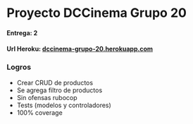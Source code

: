 # Proyecto DCCinema Grupo 20

#### Entrega: 2

#### Url Heroku: [dccinema-grupo-20.herokuapp.com](https://dccinema-grupo-20.herokuapp.com/)

### Logros

- Crear CRUD de productos
- Se agrega filtro de productos
- Sin ofensas rubocop
- Tests (modelos y controladores)
- 100% coverage
